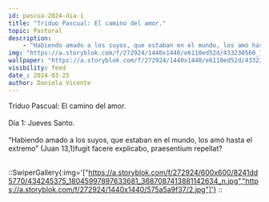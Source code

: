 ```yaml
---
id: pascua-2024-dia-1
title: "Triduo Pascual: El camino del amor."
topic: Pastoral
description:
    - "Habiendo amado a los suyos, que estaban en el mundo, los amó hasta el extremo” (Juan 13,1)fugit facere explicabo, praesentium repellat?"
img: "https://a.storyblok.com/f/272924/1440x1440/e6110ed52d/433230560_18045997915633681_7853422091716895340_n.jpg"
wallpaper: "https://a.storyblok.com/f/272924/1440x1440/e6110ed52d/433230560_18045997915633681_7853422091716895340_n.jpg"
visibility: feed
date_: 2024-03-25
author: Daniela Vicente
---
```

Triduo Pascual: El camino del amor.<br/><br/>
Día 1: Jueves Santo.<br/><br/>
“Habiendo amado a los suyos, que estaban en el mundo, los amó hasta el extremo” (Juan 13,1)fugit facere explicabo, praesentium repellat?
<br/><br/>

::SwiperGallery{:img='["https://a.storyblok.com/f/272924/600x600/8241dd5770/434245375_18045997897633681_3687087413881142634_n.jpg","https://a.storyblok.com/f/272924/1440x1440/575a5a9f37/2.jpg"]'}
::